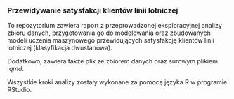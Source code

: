 ### Przewidywanie satysfakcji klientów linii lotniczej

To repozytorium zawiera raport z przeprowadzonej eksploracyjnej analizy zbioru danych, przygotowania go do modelowania oraz zbudowanych modeli uczenia maszynowego przewidujących satysfakcję klientów linii lotniczej (klasyfikacja dwustanowa). 

Dodatkowo, zawiera także plik ze zbiorem danych oraz surowym plikiem _.qmd_. 

Wszystkie kroki analizy zostały wykonane za pomocą języka R w programie RStudio.
